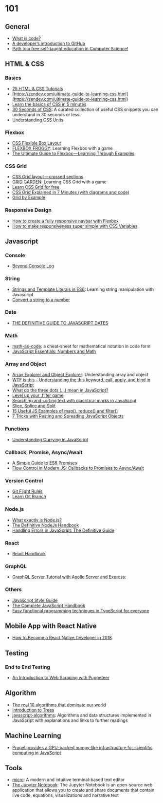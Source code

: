 # 101

## General

* [What is code?](https://www.bloomberg.com/graphics/2015-paul-ford-what-is-code/)
* [A developer’s introduction to GitHub](https://medium.freecodecamp.org/a-developers-introduction-to-github-1034fa55c0db)
* [Path to a free self-taught education in Computer Science!](https://github.com/ossu/computer-science)


## HTML & CSS

### Basics
* [25 HTML & CSS Tutorials](https://codeburst.io/25-html-css-tutorials-6a864f387185)
* [https://zendev.com/ultimate-guide-to-learning-css.html](https://zendev.com/ultimate-guide-to-learning-css.html)
* [Learn the basics of CSS in 5 minutes](https://medium.freecodecamp.org/get-started-with-css-in-5-minutes-e0804813fc3e)
* [30 Seconds of CSS](https://atomiks.github.io/30-seconds-of-css/): A curated collection of useful CSS snippets you can understand in 30 seconds or less.
* [Understanding CSS Units](https://developer.mozilla.org/en-US/docs/Learn/CSS/Introduction_to_CSS/Values_and_units)

### Flexbox
* [CSS Flexible Box Layout](https://developer.mozilla.org/en-US/docs/Web/CSS/CSS_Flexible_Box_Layout)
* [FLEXBOX FROGGY](http://flexboxfroggy.com/): Learning Flexbox with a game
* [The Ultimate Guide to Flexbox — Learning Through Examples](https://medium.freecodecamp.org/the-ultimate-guide-to-flexbox-learning-through-examples-8c90248d4676)

### CSS Grid
* [CSS Grid layout — crossed sections](https://medium.com/deemaze-software/css-grid-layout-crossed-sections-fca9e956e725)
* [GRID GARDEN](http://cssgridgarden.com/): Learning CSS Grid with a game
* [Learn CSS Grid for free](https://scrimba.com/g/gR8PTE)
* [CSS Grid Explained in 7 Minutes (with diagrams and code)](https://www.youtube.com/watch?v=ojKbYz0iKQE)
* [Grid by Example](https://gridbyexample.com/)

### Responsive Design
* [How to create a fully responsive navbar with Flexbox](https://medium.freecodecamp.org/how-to-create-a-fully-responsive-navbar-with-flexbox-a4435d175dd3)
* [How to make responsiveness super simple with CSS Variables](https://medium.freecodecamp.org/how-to-make-responsiveness-super-simple-with-css-variables-8c90ebf80d7f)

## Javascript

### Console
* [Beyond Console Log](https://medium.com/@mattburgess/beyond-console-log-2400fdf4a9d8)

### String
* [Strings and Template Literals in ES6](http://www.zsoltnagy.eu/strings-and-template-literals-in-es6/): Learning string manipulation with Javascript
* [Convert a string to a number](http://thecodebarbarian.com/convert-a-string-to-a-number-in-javascript.html)

### Date
* [THE DEFINITIVE GUIDE TO JAVASCRIPT DATES](https://flaviocopes.com/javascript-dates/)

### Math
* [math-as-code](https://github.com/Jam3/math-as-code): a cheat-sheet for mathematical notation in code form
* [JavaScript Essentials: Numbers and Math](https://codeburst.io/javascript-essentials-numbers-and-math-72655b2e5edd)

### Array and Object
* [Array Explorer and Object Explorer](https://css-tricks.com/array-explorer-object-explorer/): Understanding array and object
* [WTF is this - Understanding the this keyword, call, apply, and bind in JavaScript](https://tylermcginnis.com/this-keyword-call-apply-bind-javascript)
* [What do the three dots (...) mean in JavaScript?](https://oprea.rocks/blog/what-do-the-three-dots-mean-in-javascript/)
* [Level up your .filter game](https://css-tricks.com/level-up-your-filter-game/)
* [Searching and sorting text with diacritical marks in JavaScript](https://thread.engineering/searching-and-sorting-text-with-diacritical-marks-in-javascript-45afef20e7f2)
* [Slice, Splice and Split](https://medium.freecodecamp.org/lets-clear-up-the-confusion-around-the-slice-splice-split-methods-in-javascript-8ba3266c29ae)
* [15 Useful JS Examples of map(), reduce() and filter()](https://medium.com/@alex.permyakov/15-useful-javascript-examples-of-map-reduce-and-filter-74cbbb5e0a1f)
* [7 Tricks with Resting and Spreading JavaScript Objects](https://blog.bitsrc.io/6-tricks-with-resting-and-spreading-javascript-objects-68d585bdc83)

### Functions
* [Understanding Currying in JavaScript](https://blog.bitsrc.io/understanding-currying-in-javascript-ceb2188c339)

### Callback, Promise, Async/Await
* [A Simple Guide to ES6 Promises](https://codeburst.io/a-simple-guide-to-es6-promises-d71bacd2e13a)
* [Flow Control in Modern JS: Callbacks to Promises to Async/Await](https://www.sitepoint.com/flow-control-callbacks-promises-async-await/)

### Version Control
* [Git Flight Rules](https://github.com/k88hudson/git-flight-rules)
* [Learn Git Branch](https://learngitbranching.js.org/)

### Node.js
* [What exactly is Node.js?](https://medium.freecodecamp.org/what-exactly-is-node-js-ae36e97449f5)
* [The Definitive NodeJs Handbook](https://medium.freecodecamp.org/the-definitive-node-js-handbook-6912378afc6e)
* [Handling Errors in JavaScript: The Definitive Guide](https://levelup.gitconnected.com/the-definite-guide-to-handling-errors-gracefully-in-javascript-58424d9c60e6)

### React
* [React Handbook](https://medium.freecodecamp.org/the-react-handbook-b71c27b0a795)

### GraphQL
* [GraphQL Server Tutorial with Apollo Server and Express](https://www.robinwieruch.de/graphql-apollo-server-tutorial/): 

### Others
* [Javascript Style Guide](https://github.com/airbnb/javascript)
* [The Complete JavaScript Handbook](https://medium.freecodecamp.org/the-complete-javascript-handbook-f26b2c71719c)
* [Easy functional programming techniques in TypeScript for everyone](https://dev.to/deepu105/easy-functional-programming-techniques-in-typescript-for-everyone-1bl2)

## Mobile App with React Native

* [How to Become a React Native Developer in 2018](https://hackernoon.com/how-to-become-a-react-native-developer-in-2018-d9bc85e1d91f)

## Testing

### End to End Testing
* [An Introduction to Web Scraping with Puppeteer](https://medium.com/swlh/an-introduction-to-web-scraping-with-puppeteer-3d35a51fdca0)

## Algorithm

* [The real 10 algorithms that dominate our world](https://medium.com/@_marcos_otero/the-real-10-algorithms-that-dominate-our-world-e95fa9f16c04)
* [Introduction to Trees](https://www.youtube.com/watch?v=qH6yxkw0u78)
* [javascript-algorithms](https://github.com/trekhleb/javascript-algorithms): 
Algorithms and data structures implemented in JavaScript with explanations and links to further readings

## Machine Learning

* [Propel provides a GPU-backed numpy-like infrastructure for scientific computing in JavaScript](http://propelml.org/)

## Tools

* [micro](https://github.com/zyedidia/micro): A modern and intuitive terminal-based text editor
* [The Jupyter Notebook](http://jupyter.org/): The Jupyter Notebook is an open-source web application that allows you to create and share documents that contain live code, equations, visualizations and narrative text
